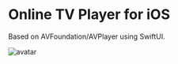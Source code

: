 # Online TV Player for iOS
Based on AVFoundation/AVPlayer using SwiftUI.

![avatar](https://raw.githubusercontent.com/cy8018/Resources/master/tv/snapshot/snapshot_ios_tv_1.png)
